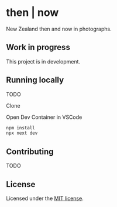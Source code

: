 # then | now

New Zealand then and now in photographs.

## Work in progress

This project is in development.

## Running locally

TODO

Clone

Open Dev Container in VSCode

```bash
npm install
npx next dev
```

## Contributing

TODO

## License

Licensed under the [MIT license](https://github.com/shadcn/ui/blob/main/LICENSE.md).
